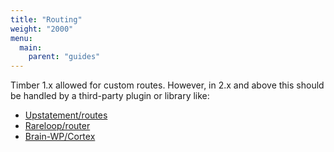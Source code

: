 ```yaml
---
title: "Routing"
weight: "2000"
menu:
  main:
    parent: "guides"
---
```


Timber 1.x allowed for custom routes. However, in 2.x and above this should be handled by a third-party plugin or library like:

- [Upstatement/routes](https://github.com/Upstatement/routes)
- [Rareloop/router](https://github.com/Rareloop/router)
- [Brain-WP/Cortex](https://github.com/Brain-WP/Cortex)
